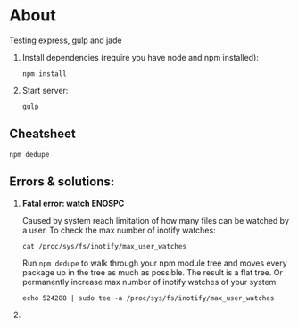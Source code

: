 # About
Testing express, gulp and jade

1. Install dependencies (require you have node and npm installed):

	```
	npm install
	```

2. Start server:

	```
	gulp
	```

## Cheatsheet

```
npm dedupe
```

## Errors & solutions:

1. __Fatal error: watch ENOSPC__

	Caused by system reach limitation of how many files can be watched by a user.
	To check the max number of inotify watches:
	```
	cat /proc/sys/fs/inotify/max_user_watches
	```

	Run `npm dedupe` to walk through your npm module tree and moves every package up in the tree as much as possible. The result is a flat tree.
	Or permanently increase max number of inotify watches of your system:
	```
	echo 524288 | sudo tee -a /proc/sys/fs/inotify/max_user_watches
	```

2.
